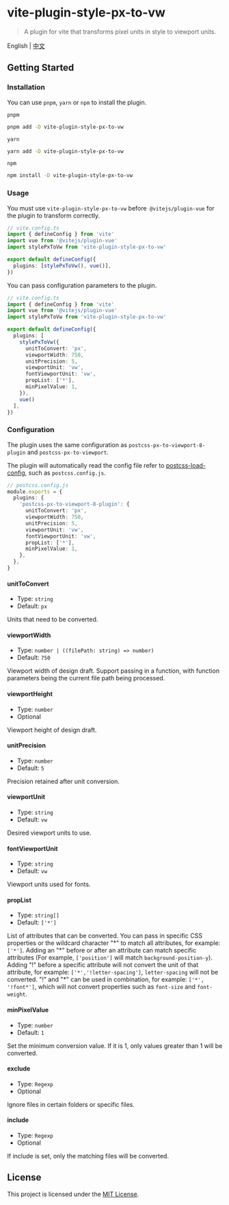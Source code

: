 # vite-plugin-style-px-to-vw

> A plugin for vite that transforms pixel units in style to viewport units.

English | [中文](README_CN.md) 

## Getting Started

### Installation

You can use `pnpm`, `yarn` or `npm` to install the plugin.

`pnpm`

```bash
pnpm add -D vite-plugin-style-px-to-vw
```

`yarn`

```bash
yarn add -D vite-plugin-style-px-to-vw
```

`npm`

```bash
npm install -D vite-plugin-style-px-to-vw
```

### Usage

You must use `vite-plugin-style-px-to-vw` before` @vitejs/plugin-vue` for the plugin to transform correctly.

```ts
// vite.config.ts
import { defineConfig } from 'vite'
import vue from '@vitejs/plugin-vue'
import stylePxToVw from 'vite-plugin-style-px-to-vw'

export default defineConfig({
  plugins: [stylePxToVw(), vue()],
})
```

You can pass configuration parameters to the plugin.

```ts
// vite.config.ts
import { defineConfig } from 'vite'
import vue from '@vitejs/plugin-vue'
import stylePxToVw from 'vite-plugin-style-px-to-vw'

export default defineConfig({
  plugins: [
    stylePxToVw({
      unitToConvert: 'px',
      viewportWidth: 750,
      unitPrecision: 5,
      viewportUnit: 'vw',
      fontViewportUnit: 'vw',
      propList: ['*'],
      minPixelValue: 1,
    }), 
    vue()
  ],
})
```

### Configuration

The plugin uses the same configuration as `postcss-px-to-viewport-8-plugin` and `postcss-px-to-viewport`.

The plugin will automatically read the config file refer to [postcss-load-config](https://github.com/postcss/postcss-load-config), such as `postcss.config.js`.

```ts
// postcss.config.js
module.exports = {
  plugins: {
    'postcss-px-to-viewport-8-plugin': {
      unitToConvert: 'px',
      viewportWidth: 750,
      unitPrecision: 5,
      viewportUnit: 'vw',
      fontViewportUnit: 'vw',
      propList: ['*'],
      minPixelValue: 1,
    },
  },
}
```

#### unitToConvert

- Type: `string`
- Default: `px`

Units that need to be converted.

#### viewportWidth

- Type: `number | ((filePath: string) => number)`
- Default: `750`

Viewport width of design draft. Support passing in a function, with function parameters being the current file path being processed.

#### viewportHeight

- Type: `number`
- Optional

Viewport height of design draft.

#### unitPrecision

- Type: `number`
- Default: `5`

Precision retained after unit conversion.

#### viewportUnit

- Type: `string`
- Default: `vw`

Desired viewport units to use.

#### fontViewportUnit

- Type: `string`
- Default: `vw`

Viewport units used for fonts.

#### propList

- Type: `string[]`
- Default: `['*']`

List of attributes that can be converted. You can pass in specific CSS properties or the wildcard character "\*" to match all attributes, for example: `['*']`. Adding an "\*" before or after an attribute can match specific attributes (For example, `['position']` will match `background-position-y`). Adding "!" before a specific attribute will not convert the unit of that attribute, for example: `['*','!letter-spacing']`, `letter-spacing` will not be converted. "!" and "\*" can be used in combination, for example: `['*', '!font*']`, which will not convert properties such as `font-size` and `font-weight`.

#### minPixelValue

- Type: `number`
- Default: `1`

Set the minimum conversion value. If it is 1, only values greater than 1 will be converted.

#### exclude

- Type: `Regexp`
- Optional

Ignore files in certain folders or specific files.

#### include

- Type: `Regexp`
- Optional

If include is set, only the matching files will be converted.

## License

This project is licensed under the [MIT License](LICENSE).